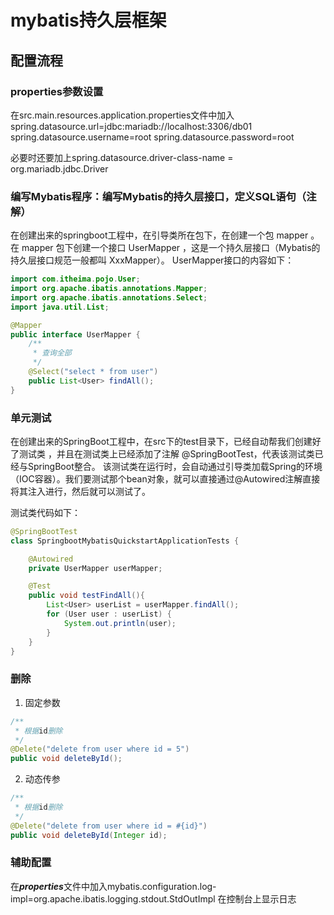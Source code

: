 # mybatis持久层框架

## 配置流程

### properties参数设置

在src.main.resources.application.properties文件中加入
spring.datasource.url=jdbc:mariadb://localhost:3306/db01
spring.datasource.username=root
spring.datasource.password=root

必要时还要加上spring.datasource.driver-class-name = org.mariadb.jdbc.Driver

### 编写Mybatis程序：编写Mybatis的持久层接口，定义SQL语句（注解）
在创建出来的springboot工程中，在引导类所在包下，在创建一个包 mapper 。在 mapper 包下创建一个接口 UserMapper ，这是一个持久层接口（Mybatis的持久层接口规范一般都叫 XxxMapper）。
UserMapper接口的内容如下：

```java
import com.itheima.pojo.User;
import org.apache.ibatis.annotations.Mapper;
import org.apache.ibatis.annotations.Select;
import java.util.List;

@Mapper
public interface UserMapper {
    /**
     * 查询全部
     */
    @Select("select * from user")
    public List<User> findAll();
}
```

### 单元测试

在创建出来的SpringBoot工程中，在src下的test目录下，已经自动帮我们创建好了测试类 ，并且在测试类上已经添加了注解 @SpringBootTest，代表该测试类已经与SpringBoot整合。
该测试类在运行时，会自动通过引导类加载Spring的环境（IOC容器）。我们要测试那个bean对象，就可以直接通过@Autowired注解直接将其注入进行，然后就可以测试了。

测试类代码如下：

```java
@SpringBootTest
class SpringbootMybatisQuickstartApplicationTests {

    @Autowired
    private UserMapper userMapper;

    @Test
    public void testFindAll(){
        List<User> userList = userMapper.findAll();
        for (User user : userList) {
            System.out.println(user);
        }
    }
}
```

### 删除
1. 固定参数
```java
/**
 * 根据id删除
 */
@Delete("delete from user where id = 5")
public void deleteById();
```

2. 动态传参
```java
/**
 * 根据id删除
 */
@Delete("delete from user where id = #{id}")
public void deleteById(Integer id);
```

### 辅助配置

在***properties***文件中加入mybatis.configuration.log-impl=org.apache.ibatis.logging.stdout.StdOutImpl
在控制台上显示日志